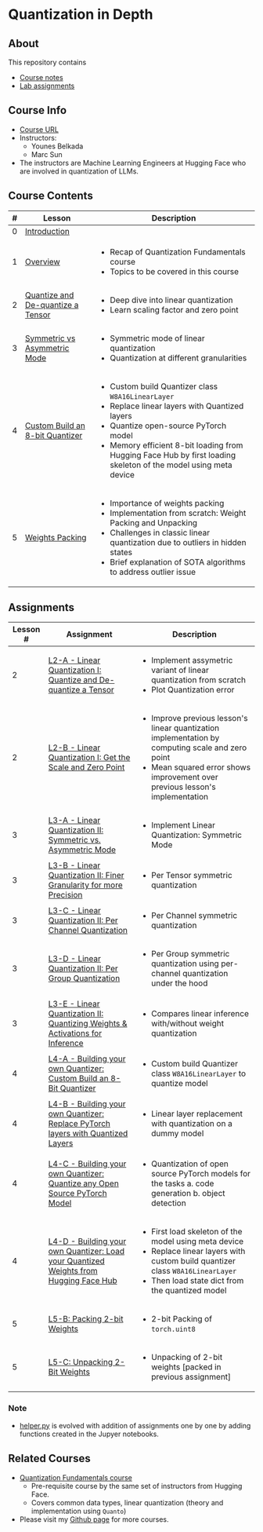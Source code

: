 # Quantization in Depth

## About

This repository contains

- [Course notes](#course-contents)
- [Lab assignments](#assignments)

## Course Info

- [Course URL](https://www.deeplearning.ai/short-courses/quantization-in-depth/)
- Instructors:
  - Younes Belkada
  - Marc Sun
- The instructors are Machine Learning Engineers at Hugging Face who are involved in quantization of LLMs.

## Course Contents

|#|Lesson    |       Description     |
|-|----------|-----------------------|
|0|[Introduction](./notes/Lesson_0.md)||
|1|[Overview](./notes/Lesson_1.md)|<ul><li>Recap of Quantization Fundamentals course</li><li>Topics to be covered in this course</li></ul>|
|2|[Quantize and De-quantize a Tensor](./notes/Lesson_2.md)|<ul><li>Deep dive into linear quantization</li><li>Learn scaling factor and zero point</li></ul>|
|3|[Symmetric vs Asymmetric Mode](./notes/Lesson_3.md)|<ul><li>Symmetric mode of linear quantization</li><li>Quantization at different granularities</li></ul>|
|4|[Custom Build an 8-bit Quantizer](./notes/Lesson_4.md)|<ul><li>Custom build Quantizer class `W8A16LinearLayer`</li><li>Replace linear layers with Quantized layers</li><li>Quantize open-source PyTorch model</li><li>Memory efficient 8-bit loading from Hugging Face Hub by first loading skeleton of the model using meta device</li></ul>|
|5|[Weights Packing](./notes/Lesson_5.md)|<ul><li>Importance of weights packing</li><li>Implementation from scratch: Weight Packing and Unpacking</li><li>Challenges in classic linear quantization due to outliers in hidden states</li><li>Brief explanation of SOTA algorithms to address outlier issue</li></ul>|

## Assignments

|Lesson #|Assignment|Description|
|--------|----------|-----------|
|2|[L2-A - Linear Quantization I: Quantize and De-quantize a Tensor](./notes/Lesson_2.md#notebook-quantize-and-de-quantize-a-tensor)|<ul><li>Implement assymetric variant of linear quantization from scratch</li><li>Plot Quantization error</li></ul>|
|2|[L2-B - Linear Quantization I: Get the Scale and Zero Point](./notes/Lesson_2.md#notebook-get-scale-and-zero-point)|<ul><li>Improve previous lesson's linear quantization implementation by computing scale and zero point</li><li>Mean squared error shows improvement over previous lesson's implementation</li></ul>|
|3|[L3-A - Linear Quantization II: Symmetric vs. Asymmetric Mode](./notes/Lesson_3.md#notebook-linear-quantization-symmetric-mode)|<ul><li>Implement Linear Quantization: Symmetric Mode</li></ul>|
|3|[L3-B - Linear Quantization II: Finer Granularity for more Precision](./notes/Lesson_3.md#notebook-per-tensor-quantization)|<ul><li>Per Tensor symmetric quantization</li></ul>|
|3|[L3-C - Linear Quantization II: Per Channel Quantization](./notes/Lesson_3.md#notebook-per-channel-quantization)|<ul><li>Per Channel symmetric quantization</li></ul>|
|3|[L3-D - Linear Quantization II: Per Group Quantization](./notes/Lesson_3.md#notebook-per-group-quantization)|<ul><li>Per Group symmetric quantization using per-channel quantization under the hood</li></ul>|
|3|[L3-E - Linear Quantization II: Quantizing Weights & Activations for Inference](./notes/Lesson_3.md#notebook-quantizing-weights--activations-for-inference)|<ul><li>Compares linear inference with/without weight quantization</li></ul>|
|4|[L4-A - Building your own Quantizer: Custom Build an 8-Bit Quantizer](./notes/Lesson_4.md#notebook-step-1-build-your-own-quantizer)|<ul><li>Custom build Quantizer class `W8A16LinearLayer` to quantize model</li></ul>|
|4|[L4-B - Building your own Quantizer: Replace PyTorch layers with Quantized Layers](./notes/Lesson_4.md#notebook-step-2-replace-pytorch-layers-with-quantized-layers)|<ul><li>Linear layer replacement with quantization on a dummy model</li></ul>|
|4|[L4-C - Building your own Quantizer: Quantize any Open Source PyTorch Model](./notes/Lesson_4.md#notebook-step-3-quantize-any-open-source-pytorch-model)|<ul><li>Quantization of open source PyTorch models for the tasks a. code generation b. object detection</li></ul>|
|4|[L4-D - Building your own Quantizer: Load your Quantized Weights from Hugging Face Hub](./notes/Lesson_4.md#notebook-step-4-load-your-quantized-weights-from-hugging-face-hub)|<ul><li>First load skeleton of the model using meta device</li><li>Replace linear layers with custom build quantizer class `W8A16LinearLayer`</li><li>Then load state dict from the quantized model</li></ul>|
|5|[L5-B: Packing 2-bit Weights](./notes/Lesson_5.md#notebook-packing-2-bit-weights)|<ul><li>2-bit Packing of `torch.uint8`</li></ul>|
|5|[L5-C: Unpacking 2-Bit Weights](./notes/Lesson_5.md#notebook-unpacking-2-bit-weights)|<ul><li>Unpacking of 2-bit weights [packed in previous assignment]</li></ul>|

### Note

- [helper.py](./code/helper.py) is evolved with addition of assignments one by one by adding functions created in the Jupyer notebooks.

## Related Courses

- [Quantization Fundamentals course](https://github.com/kaushikacharya/Quantization_Fundamentals)
  - Pre-requisite course by the same set of instructors from Hugging Face.
  - Covers common data types, linear quantization (theory and implementation using `Quanto`)
- Please visit my [Github page](https://kaushikacharya.github.io/courses/) for more courses.
